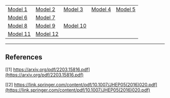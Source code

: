 |   |   |   |   |   |
|---|---|---|---|---|
[Model 1](https://github.com/mcarc011/Results/tree/master/figs/model1)|[Model 2](https://github.com/mcarc011/Results/tree/master/figs/model2)|[Model 3](https://github.com/mcarc011/Results/tree/master/figs/model3)|[Model 4](https://github.com/mcarc011/Results/tree/master/figs/model4)|[Model 5](https://github.com/mcarc011/Results/tree/master/figs/model5)|
[Model 6](https://github.com/mcarc011/Results/tree/master/figs/model6)|[Model 7](https://github.com/mcarc011/Results/tree/master/figs/model7)|
[Model 8](https://github.com/mcarc011/Results/tree/master/figs/model8)|[Model 9](https://github.com/mcarc011/Results/tree/master/figs/model9)|[Model 10](https://github.com/mcarc011/Results/tree/master/figs/model10)|
[Model 11](https://github.com/mcarc011/Results/tree/master/figs/model11)|[Model 12](https://github.com/mcarc011/Results/tree/master/figs/model12)|


----
## References ##
[[1] https://arxiv.org/pdf/2203.15816.pdf](https://arxiv.org/pdf/2203.15816.pdf)

[[2] https://link.springer.com/content/pdf/10.1007/JHEP05(2016)020.pdf](https://link.springer.com/content/pdf/10.1007/JHEP05(2016)020.pdf)
